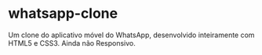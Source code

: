 # whatsapp-clone
Um clone do aplicativo móvel do WhatsApp, desenvolvido inteiramente com HTML5 e CSS3.  Ainda não Responsivo.
